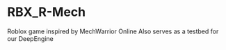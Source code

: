 # RBX_R-Mech

Roblox game inspired by MechWarrior Online
Also serves as a testbed for our DeepEngine
